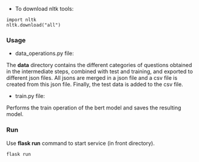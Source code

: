 - To download nltk tools:
    
```
import nltk
nltk.download("all")
```

### Usage
- data_operations.py file:

The **data** directory contains the different categories of questions obtained in the intermediate steps, combined with test and training, and exported to different json files. All jsons are merged in a json file and a csv file is created from this json file. Finally, the test data is added to the csv file.

- train.py file:

Performs the train operation of the bert model and saves the resulting model.

### Run

Use **flask run** command to start service (in front directory).

```
flask run
```